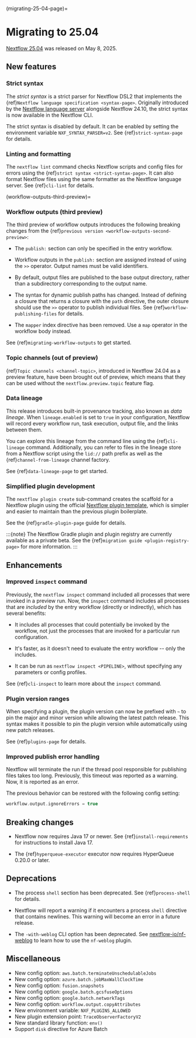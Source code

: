 (migrating-25-04-page)=

# Migrating to 25.04

[Nextflow 25.04](https://github.com/nextflow-io/nextflow/releases/tag/v25.04.0) was released on May 8, 2025.

## New features

<h3>Strict syntax</h3>

The *strict syntax* is a strict parser for Nextflow DSL2 that implements the {ref}`Nextflow language specification <syntax-page>`. Originally introduced by the [Nextflow language server](https://github.com/nextflow-io/language-server) alongside Nextflow 24.10, the strict syntax is now available in the Nextflow CLI.

The strict syntax is disabled by default. It can be enabled by setting the environment variable `NXF_SYNTAX_PARSER=v2`. See {ref}`strict-syntax-page` for details.

<h3>Linting and formatting</h3>

The `nextflow lint` command checks Nextflow scripts and config files for errors using the {ref}`strict syntax <strict-syntax-page>`. It can also format Nextflow files using the same formatter as the Nextflow language server. See {ref}`cli-lint` for details.

(workflow-outputs-third-preview)=

<h3>Workflow outputs (third preview)</h3>

The third preview of workflow outputs introduces the following breaking changes from the {ref}`previous version <workflow-outputs-second-preview>`:

- The `publish:` section can only be specified in the entry workflow.

- Workflow outputs in the `publish:` section are assigned instead of using the `>>` operator. Output names must be valid identifiers.

- By default, output files are published to the base output directory, rather than a subdirectory corresponding to the output name.

- The syntax for dynamic publish paths has changed. Instead of defining a closure that returns a closure with the `path` directive, the outer closure should use the `>>` operator to publish individual files. See {ref}`workflow-publishing-files` for details.

- The `mapper` index directive has been removed. Use a `map` operator in the workflow body instead.

See {ref}`migrating-workflow-outputs` to get started.

<h3>Topic channels (out of preview)</h3>

{ref}`Topic channels <channel-topic>`, introduced in Nextflow 24.04 as a preview feature, have been brought out of preview, which means that they can be used without the `nextflow.preview.topic` feature flag.

<h3>Data lineage</h3>

This release introduces built-in provenance tracking, also known as *data lineage*. When `lineage.enabled` is set to `true` in your configuration, Nextflow will record every workflow run, task execution, output file, and the links between them.

You can explore this lineage from the command line using the {ref}`cli-lineage` command. Additionally, you can refer to files in the lineage store from a Nextflow script using the `lid://` path prefix as well as the {ref}`channel-from-lineage` channel factory.

See {ref}`data-lineage-page` to get started.

<h3>Simplified plugin development</h3>

The `nextflow plugin create` sub-command creates the scaffold for a Nextflow plugin using the official [Nextflow plugin template](https://github.com/nextflow-io/nf-plugin-template/), which is simpler and easier to maintain than the previous plugin boilerplate.

See the {ref}`gradle-plugin-page` guide for details.

:::{note}
The Nextflow Gradle plugin and plugin registry are currently available as a private beta. See the {ref}`migration guide <plugin-registry-page>` for more information.
:::

## Enhancements

<h3>Improved <code>inspect</code> command</h3>

Previously, the `nextflow inspect` command included all processes that were invoked in a preview run. Now, the `inspect` command includes all processes that are *included* by the entry workflow (directly or indirectly), which has several benefits:

- It includes all processes that could potentially be invoked by the workflow, not just the processes that are invoked for a particular run configuration.

- It's faster, as it doesn't need to evaluate the entry workflow -- only the includes.

- It can be run as `nextflow inspect <PIPELINE>`, without specifying any parameters or config profiles.

See {ref}`cli-inspect` to learn more about the `inspect` command.

<h3>Plugin version ranges</h3>

When specifying a plugin, the plugin version can now be prefixed with `~` to pin the major and minor version while allowing the latest patch release. This syntax makes it possible to pin the plugin version while automatically using new patch releases.

See {ref}`plugins-page` for details.

<h3>Improved publish error handling</h3>

Nextflow will terminate the run if the thread pool responsible for publishing files takes too long. Previously, this timeout was reported as a warning. Now, it is reported as an error.

The previous behavior can be restored with the following config setting:

```groovy
workflow.output.ignoreErrors = true
```

## Breaking changes

- Nextflow now requires Java 17 or newer. See {ref}`install-requirements` for instructions to install Java 17.

- The {ref}`hyperqueue-executor` executor now requires HyperQueue 0.20.0 or later.

## Deprecations

- The process `shell` section has been deprecated. See {ref}`process-shell` for details.

- Nextflow will report a warning if it encounters a process `shell` directive that contains newlines. This warning will become an error in a future release.

- The `-with-weblog` CLI option has been deprecated. See [nextflow-io/nf-weblog](https://github.com/nextflow-io/nf-weblog) to learn how to use the `nf-weblog` plugin.

## Miscellaneous

- New config option: `aws.batch.terminateUnschedulableJobs`
- New config option: `azure.batch.jobMaxWallClockTime`
- New config option: `fusion.snapshots`
- New config option: `google.batch.gcsfuseOptions`
- New config option: `google.batch.networkTags`
- New config option: `workflow.output.copyAttributes`
- New environment variable: `NXF_PLUGINS_ALLOWED`
- New plugin extension point: `TraceObserverFactoryV2`
- New standard library function: `env()`
- Support `disk` directive for Azure Batch
